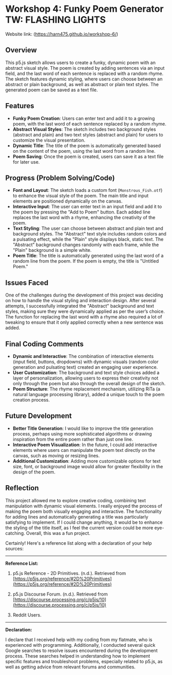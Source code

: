 # Workshop 4: Funky Poem Generator TW: FLASHING LIGHTS

Website link: (https://harn475.github.io/workshop-6/)

## Overview

This p5.js sketch allows users to create a funky, dynamic poem with an abstract visual style. The poem is created by adding sentences via an input field, and the last word of each sentence is replaced with a random rhyme. The sketch features dynamic styling, where users can choose between an abstract or plain background, as well as abstract or plain text styles. The generated poem can be saved as a text file.

## Features

- **Funky Poem Creation**: Users can enter text and add it to a growing poem, with the last word of each sentence replaced by a random rhyme.
- **Abstract Visual Styles**: The sketch includes two background styles (abstract and plain) and two text styles (abstract and plain) for users to customize the visual presentation.
- **Dynamic Title**: The title of the poem is automatically generated based on the content of the poem, using the last word from a random line.
- **Poem Saving**: Once the poem is created, users can save it as a text file for later use.

## Progress (Problem Solving/Code)

- **Font and Layout**: The sketch loads a custom font (`Monstrous_Fish.otf`) to enhance the visual style of the poem. The main title and input elements are positioned dynamically on the canvas.
- **Interactive Input**: The user can enter text in an input field and add it to the poem by pressing the "Add to Poem" button. Each added line replaces the last word with a rhyme, enhancing the creativity of the poem.
- **Text Styling**: The user can choose between abstract and plain text and background styles. The "Abstract" text style includes random colors and a pulsating effect, while the "Plain" style displays black, static text. The "Abstract" background changes randomly with each frame, while the "Plain" background is a simple white.
- **Poem Title**: The title is automatically generated using the last word of a random line from the poem. If the poem is empty, the title is "Untitled Poem."
  
## Issues Faced

One of the challenges during the development of this project was deciding on how to handle the visual styling and interaction design. After several attempts, I successfully integrated the "Abstract" background and text styles, making sure they were dynamically applied as per the user’s choice. The function for replacing the last word with a rhyme also required a lot of tweaking to ensure that it only applied correctly when a new sentence was added.

## Final Coding Comments

- **Dynamic and Interactive**: The combination of interactive elements (input field, buttons, dropdowns) with dynamic visuals (random color generation and pulsating text) created an engaging user experience.
- **User Customization**: The background and text style choices added a layer of personalization, allowing users to express their creativity not only through the poem but also through the overall design of the sketch.
- **Poem Structure**: The rhyme replacement mechanism, utilizing RiTa (a natural language processing library), added a unique touch to the poem creation process. 

## Future Development

- **Better Title Generation**: I would like to improve the title generation process, perhaps using more sophisticated algorithms or drawing inspiration from the entire poem rather than just one line.
- **Interactive Poem Visualization**: In the future, I could add interactive elements where users can manipulate the poem text directly on the canvas, such as moving or resizing lines.
- **Additional Customization**: Adding more customizable options for text size, font, or background image would allow for greater flexibility in the design of the poem.

## Reflection

This project allowed me to explore creative coding, combining text manipulation with dynamic visual elements. I really enjoyed the process of making the poem both visually engaging and interactive. The functionality for adding lines and automatically generating a title was particularly satisfying to implement. If I could change anything, it would be to enhance the styling of the title itself, as I feel the current version could be more eye-catching. Overall, this was a fun project.

Certainly! Here's a reference list along with a declaration of your help sources:

---

**Reference List:**

1. p5.js Reference - 2D Primitives. (n.d.). Retrieved from [https://p5js.org/reference/#2D%20Primitives](https://p5js.org/reference/#2D%20Primitives)
   
2. p5.js Discourse Forum. (n.d.). Retrieved from [https://discourse.processing.org/c/p5js/10](https://discourse.processing.org/c/p5js/10)
   
3. Reddit Users.

---

**Declaration:**

I declare that I received help with my coding from my flatmate, who is experienced with programming. Additionally, I conducted several quick Google searches to resolve issues encountered during the development process. These searches helped in understanding how to implement specific features and troubleshoot problems, especially related to p5.js, as well as getting advice from relevant forums and communities.
